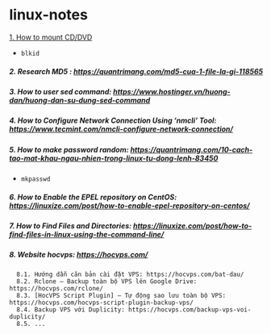 # linux-notes

[1. How to mount CD/DVD](https://linuxconfig.org/how-to-mount-cd-dvd-rom-on-centos-rhel-linux)
  - `blkid`
##### 2. Research MD5 : https://quantrimang.com/md5-cua-1-file-la-gi-118565
##### 3. How to user sed command: https://www.hostinger.vn/huong-dan/huong-dan-su-dung-sed-command
##### 4. How to Configure Network Connection Using ‘nmcli’ Tool: https://www.tecmint.com/nmcli-configure-network-connection/
##### 5. How to make password random: https://quantrimang.com/10-cach-tao-mat-khau-ngau-nhien-trong-linux-tu-dong-lenh-83450
  - `mkpasswd`
##### 6. How to Enable the EPEL repository on CentOS: https://linuxize.com/post/how-to-enable-epel-repository-on-centos/
##### 7. How to Find Files and Directories: https://linuxize.com/post/how-to-find-files-in-linux-using-the-command-line/
##### 8. Website hocvps: https://hocvps.com/
      8.1. Hướng dẫn căn bản cài đặt VPS: https://hocvps.com/bat-dau/
      8.2. Rclone – Backup toàn bộ VPS lên Google Drive: https://hocvps.com/rclone/
      8.3. [HocVPS Script Plugin] – Tự động sao lưu toàn bộ VPS: https://hocvps.com/hocvps-script-plugin-backup-vps/
      8.4. Backup VPS với Duplicity: https://hocvps.com/backup-vps-voi-duplicity/
      8.5. ...
      
